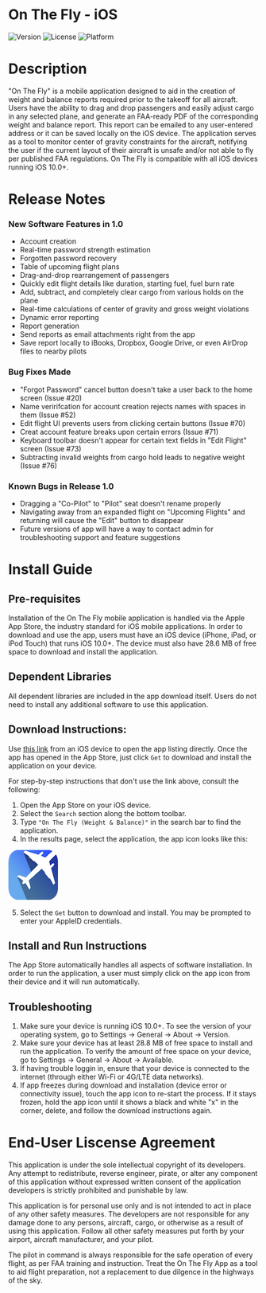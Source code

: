 # On The Fly - iOS
![Version](https://img.shields.io/badge/version-1.0-blue.svg)
![License](https://img.shields.io/badge/license-Apple_Standard-green.svg)
![Platform](https://img.shields.io/badge/platform-iOS-lightgrey.svg)

# Description

"On The Fly" is a mobile application designed to aid in the creation of weight and balance reports required prior to the takeoff for all aircraft. Users have the ability to drag and drop passengers and easily adjust cargo in any selected plane, and generate an FAA-ready PDF of the corresponding weight and balance report. This report can be emailed to any user-entered address or it can be saved locally on the iOS device. The application serves as a tool to monitor center of gravity constraints for the aircraft, notifying the user if the current layout of their aircraft is unsafe and/or not able to fly per published FAA regulations. On The Fly is compatible with all iOS devices running iOS 10.0+. 

# Release Notes

### New Software Features in 1.0
* Account creation 
* Real-time password strength estimation
* Forgotten password recovery
* Table of upcoming flight plans
* Drag-and-drop rearrangement of passengers
* Quickly edit flight details like duration, starting fuel, fuel burn rate
* Add, subtract, and completely clear cargo from various holds on the plane
* Real-time calculations of center of gravity and gross weight violations
* Dynamic error reporting
* Report generation 
* Send reports as email attachments right from the app
* Save report locally to iBooks, Dropbox, Google Drive, or even AirDrop files to nearby pilots

### Bug Fixes Made
* "Forgot Password" cancel button doesn't take a user back to the home screen (Issue #20)
* Name veririfcation for account creation rejects names with spaces in them (Issue #52)
* Edit flight UI prevents users from clicking certain buttons (Issue #70)
* Creat account feature breaks upon certain errors (Issue #71)
* Keyboard toolbar doesn't appear for certain text fields in "Edit Flight" screen (Issue #73)
* Subtracting invalid weights from cargo hold leads to negative weight (Issue #76)

### Known Bugs in Release 1.0
* Dragging a "Co-Pilot" to "Pilot" seat doesn't rename properly
* Navigating away from an expanded flight on "Upcoming Flights" and returning will cause the "Edit" button to disappear
* Future versions of app will have a way to contact admin for troubleshooting support and feature suggestions

# Install Guide

## Pre-requisites
Installation of the On The Fly mobile application is handled via the Apple App Store, the industry standard for iOS mobile applications. In order to download and use the app, users must have an iOS device (iPhone, iPad, or iPod Touch) that runs iOS 10.0+. The device must also have 28.6 MB of free space to download and install the application. 

## Dependent Libraries
All dependent libraries are included in the app download itself. Users do not need to install any additional software to use this application. 

## Download Instructions:
Use [this link](https://itunes.apple.com/us/app/on-the-fly-weight-balance/id1227535783?ls=1&mt=8) from an iOS device to open the app listing directly. Once the app has opened in the App Store, just click `Get` to download and install the application on your device.

For step-by-step instructions that don't use the link above, consult the following: 
1. Open the App Store on your iOS device. 
2. Select the `Search` section along the bottom toolbar. 
3. Type `"On The Fly (Weight & Balance)"` in the search bar to find the application. 
4. In the results page, select the application, the app icon looks like this: 

![appicon](ReadMePics/appicon_small.png)

5. Select the `Get` button to download and install. You may be prompted to enter your AppleID credentials.

## Install and Run Instructions
The App Store automatically handles all aspects of software installation. In order to run the application, a user must simply click on the app icon from their device and it will run automatically. 

## Troubleshooting
1. Make sure your device is running iOS 10.0+. To see the version of your operating system, go to Settings -> General -> About -> Version.
2. Make sure your device has at least 28.8 MB of free space to install and run the application. To verify the amount of free space on your device, go to Settings -> General -> About -> Available. 
3. If having trouble loggin in, ensure that your device is connected to the internet (through either Wi-Fi or 4G/LTE data networks).
4. If app freezes during download and installation (device error or connectivity issue), touch the app icon to re-start the process. If it stays frozen, hold the app icon until it shows a black and white "x" in the corner, delete, and follow the download instructions again.

# End-User Liscense Agreement

This application is under the sole intellectual copyright of its developers. Any attempt to redistribute, reverse engineer, pirate, or alter any component of this application without expressed written consent of the application developers is strictly prohibited and punishable by law.

This application is for personal use only and is not intended to act in place of any other safety measures. The developers are not responsible for any damage done to any persons, aircraft, cargo, or otherwise as a result of using this application. Follow all other safety measures put forth by your airport, aircraft manufacturer, and your pilot. 

The pilot in command is always responsible for the safe operation of every flight, as per FAA training and instruction. Treat the On The Fly App as a tool to aid flight preparation, not a replacement to due dilgence in the highways of the sky.
